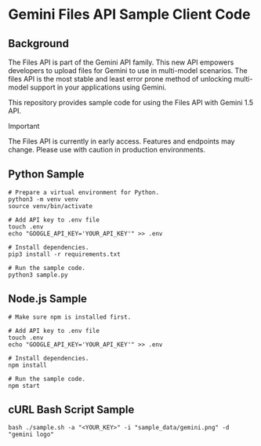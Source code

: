 # Gemini Files API Sample Client Code

## Background
The Files API is part of the Gemini API family. This new API empowers developers to upload files for Gemini to use in multi-model scenarios. The files API is the most stable and least error prone method of unlocking multi-model support in your applications using Gemini.

This repository provides sample code for using the Files API with Gemini 1.5 API.


> [!IMPORTANT]
> The Files API is currently in early access. Features and endpoints may change. Please use with caution in production environments.


## Python Sample
```
# Prepare a virtual environment for Python.
python3 -m venv venv
source venv/bin/activate

# Add API key to .env file
touch .env
echo "GOOGLE_API_KEY='YOUR_API_KEY'" >> .env

# Install dependencies.
pip3 install -r requirements.txt

# Run the sample code.
python3 sample.py
```

## Node.js Sample
```
# Make sure npm is installed first. 

# Add API key to .env file
touch .env
echo "GOOGLE_API_KEY='YOUR_API_KEY'" >> .env

# Install dependencies.
npm install

# Run the sample code.
npm start
```

## cURL Bash Script Sample
```
bash ./sample.sh -a "<YOUR_KEY>" -i "sample_data/gemini.png" -d "gemini logo"
```
